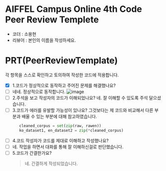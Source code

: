 # AIFFEL Campus Online 4th Code Peer Review Templete
- 코더 : 소용현
- 리뷰어 : 본인의 이름을 작성하세요.


# PRT(PeerReviewTemplate)
각 항목을 스스로 확인하고 토의하여 작성한 코드에 적용합니다.
- [x] 1.코드가 정상적으로 동작하고 주어진 문제를 해결했나요?
- [ ] 네네. 정상적으로 동작합니다.
  ![image](https://github.com/soh-yh/Going_Deeper_NLP/assets/88833290/578c57e7-20eb-469f-ae3f-2a7e5e34add5)
- [ ] 2.주석을 보고 작성자의 코드가 이해되었나요?
  네. 잘 이해할 수 있도록 주석 달으셨습니다. 
- [ ] 3.코드가 에러를 유발할 가능성이 있나요?
  그것보다는 제 코드와 비교해서 다른 부분과 배울 수 있는 부분에 대해 참고하였습니다.
   ``` python
      cleaned_corpus = set(zip(raw, rawen))
      ko_dataset1, en_dataset2 = zip(*cleaned_corpus)
   ```
- [ ] 4.코드 작성자가 코드를 제대로 이해하고 작성했나요?
- [ ] 네. 작업을 하면서 대화를 통해 잘 이해하신걸로 판단했습니다.  
- [ ] 5.코드가 간결한가요?
  > 네. 간결하게 작성되었습니다. 
